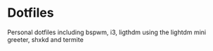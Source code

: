 # Dotfiles

Personal dotfiles including bspwm, i3, ligthdm using the lightdm mini greeter, shxkd and termite
